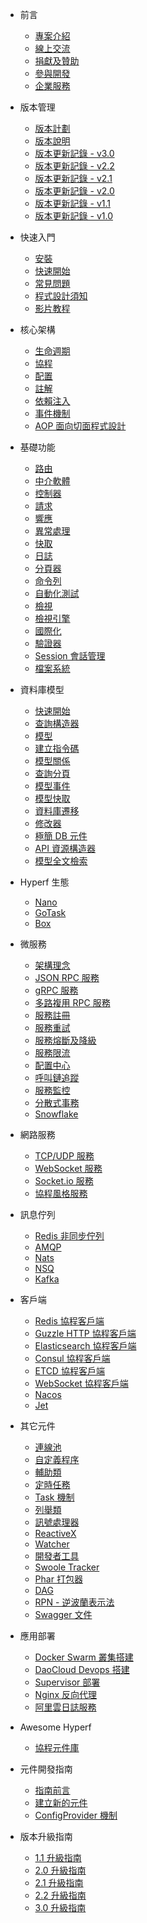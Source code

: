 * 前言

  * [專案介紹](zh-tw/README.md)
  * [線上交流](zh-tw/communication.md)
  * [捐獻及贊助](zh-tw/donate.md)
  * [參與開發](zh-tw/contribute.md)
  * [企業服務](zh-tw/enterprise-service.md)

* 版本管理

  * [版本計劃](zh-tw/release-planning.md)
  * [版本說明](zh-tw/versions.md)
  * [版本更新記錄 - v3.0](zh-tw/changelog/changelog-v3.0.md)
  * [版本更新記錄 - v2.2](zh-tw/changelog/changelog-v2.2.md)
  * [版本更新記錄 - v2.1](zh-tw/changelog/changelog-v2.1.md)
  * [版本更新記錄 - v2.0](zh-tw/changelog/changelog-v2.0.md)
  * [版本更新記錄 - v1.1](zh-tw/changelog/changelog-v1.1.md)
  * [版本更新記錄 - v1.0](zh-tw/changelog/changelog-v1.0.md)

* 快速入門

  * [安裝](zh-tw/quick-start/install.md)
  * [快速開始](zh-tw/quick-start/overview.md)
  * [常見問題](zh-tw/quick-start/questions.md)
  * [程式設計須知](zh-tw/quick-start/important.md)
  * [影片教程](https://space.bilibili.com/1176880220/channel/seriesdetail?sid=2121560)

* 核心架構

  * [生命週期](zh-tw/lifecycle.md)
  * [協程](zh-tw/coroutine.md)
  * [配置](zh-tw/config.md)
  * [註解](zh-tw/annotation.md)
  * [依賴注入](zh-tw/di.md)
  * [事件機制](zh-tw/event.md)
  * [AOP 面向切面程式設計](zh-tw/aop.md)

* 基礎功能

  * [路由](zh-tw/router.md)
  * [中介軟體](zh-tw/middleware/middleware.md)
  * [控制器](zh-tw/controller.md)
  * [請求](zh-tw/request.md)
  * [響應](zh-tw/response.md)
  * [異常處理](zh-tw/exception-handler.md)
  * [快取](zh-tw/cache.md)
  * [日誌](zh-tw/logger.md)
  * [分頁器](zh-tw/paginator.md)
  * [命令列](zh-tw/command.md)
  * [自動化測試](zh-tw/testing.md)
  * [檢視](zh-tw/view.md)
  * [檢視引擎](zh-tw/view-engine.md)
  * [國際化](zh-tw/translation.md)
  * [驗證器](zh-tw/validation.md)
  * [Session 會話管理](zh-tw/session.md)
  * [檔案系統](zh-tw/filesystem.md)

* 資料庫模型

  * [快速開始](zh-tw/db/quick-start.md)
  * [查詢構造器](zh-tw/db/querybuilder.md)
  * [模型](zh-tw/db/model.md)
  * [建立指令碼](zh-tw/db/gen.md)
  * [模型關係](zh-tw/db/relationship.md)
  * [查詢分頁](zh-tw/db/paginator.md)
  * [模型事件](zh-tw/db/event.md)
  * [模型快取](zh-tw/db/model-cache.md)
  * [資料庫遷移](zh-tw/db/migration.md)
  * [修改器](zh-tw/db/mutators.md)
  * [極簡 DB 元件](zh-tw/db/db.md)
  * [API 資源構造器](zh-tw/db/resource.md)
  * [模型全文檢索](zh-tw/scout.md)

* Hyperf 生態

  * [Nano](https://github.com/hyperf/nano)
  * [GoTask](https://github.com/hyperf/gotask)
  * [Box](zh-tw/eco/box.md)

* 微服務

  * [架構理念](zh-tw/microservice.md)
  * [JSON RPC 服務](zh-tw/json-rpc.md)
  * [gRPC 服務](zh-tw/grpc.md)
  * [多路複用 RPC 服務](zh-tw/rpc-multiplex.md) 
  * [服務註冊](zh-tw/service-register.md)
  * [服務重試](zh-tw/retry.md)
  * [服務熔斷及降級](zh-tw/circuit-breaker.md)
  * [服務限流](zh-tw/rate-limit.md)
  * [配置中心](zh-tw/config-center.md)
  * [呼叫鏈追蹤](zh-tw/tracer.md)
  * [服務監控](zh-tw/metric.md)
  * [分散式事務](zh-tw/distributed-transaction.md)
  * [Snowflake](zh-tw/snowflake.md)

* 網路服務

  * [TCP/UDP 服務](zh-tw/tcp-server.md)
  * [WebSocket 服務](zh-tw/websocket-server.md)
  * [Socket.io 服務](zh-tw/socketio-server.md)
  * [協程風格服務](zh-tw/coroutine-server.md)

* 訊息佇列

  * [Redis 非同步佇列](zh-tw/async-queue.md)
  * [AMQP](zh-tw/amqp.md)
  * [Nats](zh-tw/nats.md)
  * [NSQ](zh-tw/nsq.md)
  * [Kafka](zh-tw/kafka.md)

* 客戶端

  * [Redis 協程客戶端](zh-tw/redis.md)
  * [Guzzle HTTP 協程客戶端](zh-tw/guzzle.md)
  * [Elasticsearch 協程客戶端](zh-tw/elasticsearch.md)
  * [Consul 協程客戶端](zh-tw/consul.md)
  * [ETCD 協程客戶端](zh-tw/etcd.md)
  * [WebSocket 協程客戶端](zh-tw/websocket-client.md)
  * [Nacos](zh-tw/nacos.md)
  * [Jet](zh-tw/jet.md)

* 其它元件

  * [連線池](zh-tw/pool.md)
  * [自定義程序](zh-tw/process.md)
  * [輔助類](zh-tw/utils.md)
  * [定時任務](zh-tw/crontab.md)
  * [Task 機制](zh-tw/task.md)
  * [列舉類](zh-tw/constants.md)
  * [訊號處理器](zh-tw/signal.md)
  * [ReactiveX](zh-tw/reactive-x.md)
  * [Watcher](zh-tw/watcher.md)
  * [開發者工具](zh-tw/devtool.md)
  * [Swoole Tracker](zh-tw/swoole-tracker.md)
  * [Phar 打包器](zh-tw/phar.md)
  * [DAG](zh-tw/dag.md)
  * [RPN - 逆波蘭表示法](zh-tw/rpn.md)
  * [Swagger 文件](zh-tw/swagger.md)

* 應用部署

  * [Docker Swarm 叢集搭建](zh-tw/tutorial/docker-swarm.md)
  * [DaoCloud Devops 搭建](zh-tw/tutorial/daocloud.md)
  * [Supervisor 部署](zh-tw/tutorial/supervisor.md)
  * [Nginx 反向代理](zh-tw/tutorial/nginx.md)
  * [阿里雲日誌服務](zh-tw/tutorial/aliyun-logger.md)

* Awesome Hyperf

  * [協程元件庫](zh-tw/awesome-components.md)

* 元件開發指南

  * [指南前言](zh-tw/component-guide/intro.md)
  * [建立新的元件](zh-tw/component-guide/create.md)
  * [ConfigProvider 機制](zh-tw/component-guide/configprovider.md)

* 版本升級指南

  * [1.1 升級指南](zh-tw/upgrade/1.1.md)
  * [2.0 升級指南](zh-tw/upgrade/2.0.md)
  * [2.1 升級指南](zh-tw/upgrade/2.1.md)
  * [2.2 升級指南](zh-tw/upgrade/2.2.md)
  * [3.0 升級指南](zh-tw/upgrade/3.0.md)
